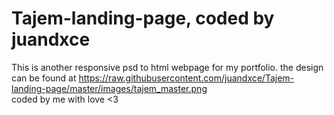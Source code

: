 # Tajem-landing-page, coded by juandxce<br>
This is another responsive psd to html webpage for my portfolio.
the design can be found at https://raw.githubusercontent.com/juandxce/Tajem-landing-page/master/images/tajem_master.png <br>
coded by me with love <3
